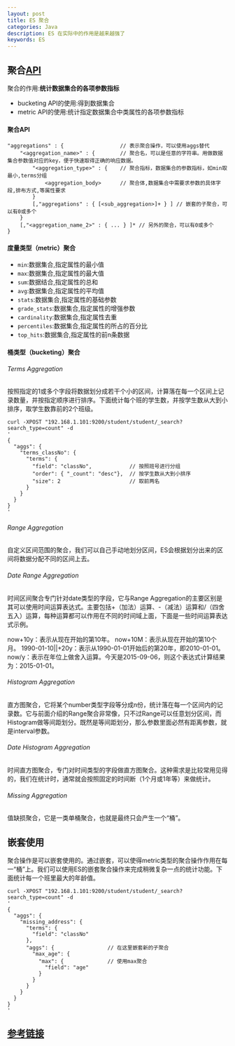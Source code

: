```yaml
---
layout: post
title: ES 聚合
categories: Java
description: ES 在实际中的作用是越来越强了
keywords: ES
---
```


## 聚合[API](https://www.elastic.co/guide/en/elasticsearch/reference/current/search-aggregations.html)  

聚合的作用:**统计数据集合的各项参数指标**
- bucketing API的使用:得到数据集合
- metric API的使用:统计指定数据集合中类属性的各项参数指标  

#### 聚合API
```
"aggregations" : {                  // 表示聚合操作，可以使用aggs替代
    "<aggregation_name>" : {        // 聚合名，可以是任意的字符串。用做数据集合参数值对应的key，便于快速取得正确的响应数据。
        "<aggregation_type>" : {    // 聚合指标，数据集合的参数指标，如min取最小,terms分组
            <aggregation_body>      // 聚合体,数据集合中需要求参数的具体字段,排布方式,等属性要求
        }
        [,"aggregations" : { [<sub_aggregation>]+ } ] // 嵌套的子聚合，可以有0或多个
    }
    [,"<aggregation_name_2>" : { ... } ]* // 另外的聚合，可以有0或多个
}
```

#### 度量类型（metric）聚合
- `min`:数据集合,指定属性的最小值
- `max`:数据集合,指定属性的最大值
- `sum`:数据结合,指定属性的总和
- `avg`:数据集合,指定属性的平均值
- `stats`:数据集合,指定属性的基础参数 
- `grade_stats`:数据集合,指定属性的增强参数
- `cardinality`:数据集合,指定属性去重
- `percentiles`:数据集合,指定属性的所占的百分比
- `top_hits`:数据集合,指定属性的前n条数据

#### 桶类型（bucketing）聚合
###### Terms Aggregation
按照指定的1或多个字段将数据划分成若干个小的区间，计算落在每一个区间上记录数量，并按指定顺序进行排序。下面统计每个班的学生数，并按学生数从大到小排序，取学生数靠前的2个班级。
```
curl -XPOST "192.168.1.101:9200/student/student/_search?search_type=count" -d 
'
{
  "aggs": {
    "terms_classNo": {
      "terms": {
        "field": "classNo",            // 按照班号进行分组 
        "order": { "_count": "desc"},  // 按学生数从大到小排序
        "size": 2                      // 取前两名
      }
    }
  }
}
'
```
###### Range Aggregation
自定义区间范围的聚合，我们可以自己手动地划分区间，ES会根据划分出来的区间将数据分配不同的区间上去。

###### Date Range Aggregation
时间区间聚合专门针对date类型的字段，它与Range Aggregation的主要区别是其可以使用时间运算表达式。主要包括+（加法）运算、-（减法）运算和/（四舍五入）运算，每种运算都可以作用在不同的时间域上面，下面是一些时间运算表达式示例。

now+10y：表示从现在开始的第10年。
now+10M：表示从现在开始的第10个月。
1990-01-10||+20y：表示从1990-01-01开始后的第20年，即2010-01-01。
now/y：表示在年位上做舍入运算。今天是2015-09-06，则这个表达式计算结果为：2015-01-01。

###### Histogram Aggregation
直方图聚合，它将某个number类型字段等分成n份，统计落在每一个区间内的记录数。它与前面介绍的Range聚合非常像，只不过Range可以任意划分区间，而Histogram做等间距划分。既然是等间距划分，那么参数里面必然有距离参数，就是interval参数。

###### Date Histogram Aggregation
时间直方图聚合，专门对时间类型的字段做直方图聚合。这种需求是比较常用见得的，我们在统计时，通常就会按照固定的时间断（1个月或1年等）来做统计。

###### Missing Aggregation
值缺损聚合，它是一类单桶聚合，也就是最终只会产生一个“桶”。


## 嵌套使用
聚合操作是可以嵌套使用的。通过嵌套，可以使得metric类型的聚合操作作用在每一“桶”上。我们可以使用ES的嵌套聚合操作来完成稍微复杂一点的统计功能。下面统计每一个班里最大的年龄值。
```
curl -XPOST "192.168.1.101:9200/student/student/_search?search_type=count" -d
'
{
  "aggs": {
    "missing_address": {
      "terms": {
        "field": "classNo"
      },
      "aggs": {                 // 在这里嵌套新的子聚合
        "max_age": {
          "max": {              // 使用max聚合
            "field": "age"
          }
        }
      }
    }
  }
}
'
```

## [参考链接](http://blog.csdn.net/xialei199023/article/details/48298635)